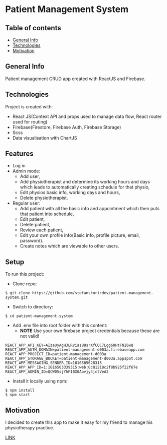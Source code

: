 # Patient Management System

## Table of contents
* [General Info](#general-info)
* [Technologies](#technologies)
* [Motivation](#motivation)

## General Info
Patient management CRUD app created with ReactJS and Firebase.

## Technologies
Project is created with:
* React JS(Context API and props used to manage data flow, React router used for routing)
* Firebase(Firestore, Firebase Auth, Firebase Storage)
* Scss
* Data visualisation with ChartJS

## Features
* Log in
* Admin mode:
  * Add user,
  * Add physiotherapist and determine its working hours and days which leads to automatically creating schedule for that physio,
  * Edit physios basic info, working days and hours,
  * Delete physiotherapist.
* Regular user:
  * Add patient with all the basic info and appointment which then puts that patient into schedule,
  * Edit patient,
  * Delete patient,
  * Review each patient,
  * Edit your own profile info(Basic info, profile picture, email, password).
  * Create notes which are viewable to other users.
  
## Setup
To run this project:
* Clone repo:
```
$ git clone https://github.com/stefanskoricdev/patient-management-system.git
```
* Switch to directory:
```
$ cd patient-management-system
```

* Add .env file into root folder with this content:
  * **NOTE** Use your own firebase project credentials because these are not valid! 

```
REACT_APP_API_KEY=AIzaUyAgHJLRVias88srXfCOC7Lgg60HtFNI6wQ
REACT_APP_AUTH_DOMAIN=patient-management-d003a.firebaseapp.com
REACT_APP_PROJECT_ID=patient-management-d003a
REACT_APP_STORAGE_BUCKET=patient-management-d003a.appspot.com
REACT_APP_MESSAGING_SENDER_ID=1016505628315
REACT_APP_APP_ID=1:1016503339315:web:0c81218c2f8b925f22f67e
REACT_APP_ADMIN_ID=QCW05sjYhPIBX0Aovjy4jctVeA2
```
* Install it locally using npm:
```
$ npm install
$ npm start
```

## Motivation
I decided to create this app to make it easy for my friend to manage his physiotherapy practice.

[LINK](https://dmf-patient-management-d003a.web.app/)
